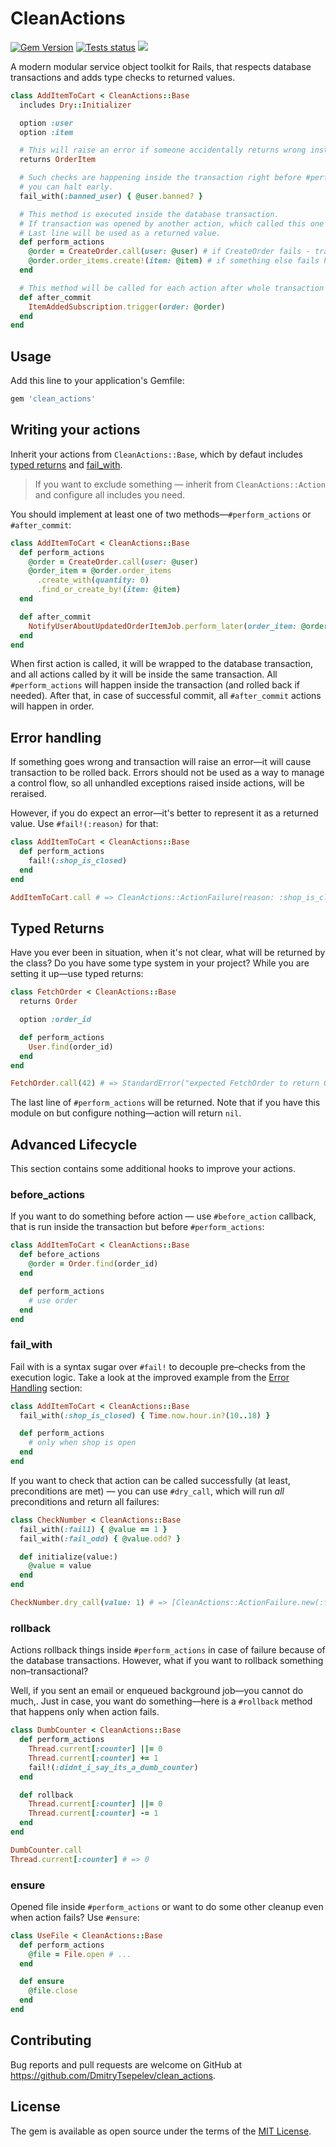 # CleanActions

[![Gem Version](https://badge.fury.io/rb/clean_actions.svg)](https://rubygems.org/gems/clean_actions)
[![Tests status](https://github.com/DmitryTsepelev/clean_actions/actions/workflows/test.yml/badge.svg)](https://github.com/DmitryTsepelev/clean_actions/actions/workflows/test.yml)
![](https://ruby-gem-downloads-badge.herokuapp.com/clean_actions?type=total)

A modern modular service object toolkit for Rails, that respects database transactions and adds type checks to returned values.

```ruby
class AddItemToCart < CleanActions::Base
  includes Dry::Initializer

  option :user
  option :item

  # This will raise an error if someone accidentally returns wrong instance from #perform_actions.
  returns OrderItem

  # Such checks are happening inside the transaction right before #perform_actions, so
  # you can halt early.
  fail_with(:banned_user) { @user.banned? }

  # This method is executed inside the database transaction.
  # If transaction was opened by another action, which called this one - savepoint won't be created.
  # Last line will be used as a returned value.
  def perform_actions
    @order = CreateOrder.call(user: @user) # if CreateOrder fails - transaction will be rolled back
    @order.order_items.create!(item: @item) # if something else fails here - transaction will be rolled back as well
  end

  # This method will be called for each action after whole transaction commits successfully.
  def after_commit
    ItemAddedSubscription.trigger(order: @order)
  end
end
```

## Usage

Add this line to your application's Gemfile:

```ruby
gem 'clean_actions'
```

## Writing your actions

Inherit your actions from `CleanActions::Base`, which by defaut includes [typed returns](/README.md#Typed-Returns) and [fail_with](/README.md#Fail-With).

> If you want to exclude something — inherit from `CleanActions::Action` and configure all includes you need.

You should implement at least one of two methods—`#perform_actions` or `#after_commit`:

```ruby
class AddItemToCart < CleanActions::Base
  def perform_actions
    @order = CreateOrder.call(user: @user)
    @order_item = @order.order_items
      .create_with(quantity: 0)
      .find_or_create_by!(item: @item)
  end

  def after_commit
    NotifyUserAboutUpdatedOrderItemJob.perform_later(order_item: @order_item)
  end
end
```

When first action is called, it will be wrapped to the database transaction, and all actions called by it will be inside the same transaction. All `#perform_actions` will happen inside the transaction (and rolled back if needed). After that, in case of successful commit, all `#after_commit` actions will happen in order.

## Error handling

If something goes wrong and transaction will raise an error—it will cause transaction to be rolled back. Errors should not be used as a way to manage a control flow, so all unhandled exceptions raised inside actions, will be reraised.

However, if you do expect an error—it's better to represent it as a returned value. Use `#fail!(:reason)` for that:

```ruby
class AddItemToCart < CleanActions::Base
  def perform_actions
    fail!(:shop_is_closed)
  end
end

AddItemToCart.call # => CleanActions::ActionFailure(reason: :shop_is_closed)
```

## Typed Returns

Have you ever been in situation, when it's not clear, what will be returned by the class? Do you have some type system in your project? While you are setting it up—use typed returns:

```ruby
class FetchOrder < CleanActions::Base
  returns Order

  option :order_id

  def perform_actions
    User.find(order_id)
  end
end

FetchOrder.call(42) # => StandardError("expected FetchOrder to return Order, returned User")
```

The last line of `#perform_actions` will be returned. Note that if you have this module on but configure nothing—action will return `nil`.

## Advanced Lifecycle

This section contains some additional hooks to improve your actions.

### before_actions

If you want to do something before action — use `#before_action` callback, that is run inside the transaction but before `#perform_actions`:

```ruby
class AddItemToCart < CleanActions::Base
  def before_actions
    @order = Order.find(order_id)
  end

  def perform_actions
    # use order
  end
end
```

### fail_with

Fail with is a syntax sugar over `#fail!` to decouple pre–checks from the execution logic. Take a look at the improved example from the [Error Handling](/README.md#Error-Handling) section:

```ruby
class AddItemToCart < CleanActions::Base
  fail_with(:shop_is_closed) { Time.now.hour.in?(10..18) }

  def perform_actions
    # only when shop is open
  end
end
```

If you want to check that action can be called successfully (at least, preconditions are met) — you can use `#dry_call`, which will run _all_ preconditions and return all failures:

```ruby
class CheckNumber < CleanActions::Base
  fail_with(:fail1) { @value == 1 }
  fail_with(:fail_odd) { @value.odd? }

  def initialize(value:)
    @value = value
  end
end

CheckNumber.dry_call(value: 1) # => [CleanActions::ActionFailure.new(:fail_odd), CleanActions::ActionFailure.new(:fail1)]
```

### rollback

Actions rollback things inside `#perform_actions` in case of failure because of the database transactions. However, what if you want to rollback something non–transactional?

Well, if you sent an email or enqueued background job—you cannot do much,. Just in case, you want do something—here is a `#rollback` method that happens only when action fails.

```ruby
class DumbCounter < CleanActions::Base
  def perform_actions
    Thread.current[:counter] ||= 0
    Thread.current[:counter] += 1
    fail!(:didnt_i_say_its_a_dumb_counter)
  end

  def rollback
    Thread.current[:counter] ||= 0
    Thread.current[:counter] -= 1
  end
end

DumbCounter.call
Thread.current[:counter] # => 0
```

### ensure

Opened file inside `#perform_actions` or want to do some other cleanup even when action fails? Use `#ensure`:

```ruby
class UseFile < CleanActions::Base
  def perform_actions
    @file = File.open # ...
  end

  def ensure
    @file.close
  end
end
```

## Contributing

Bug reports and pull requests are welcome on GitHub at https://github.com/DmitryTsepelev/clean_actions.

## License

The gem is available as open source under the terms of the [MIT License](https://opensource.org/licenses/MIT).
